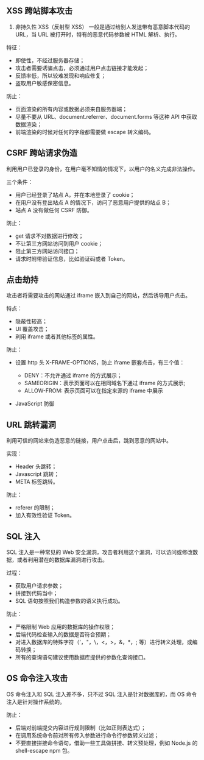 ## XSS 跨站脚本攻击

1. 非持久性 XSS（反射型 XSS）
   一般是通过给别人发送带有恶意脚本代码的 URL，当 URL 被打开时，特有的恶意代码参数被 HTML 解析、执行。

特征：

-   即使性，不经过服务器存储；
-   攻击者需要诱骗点击，必须通过用户点击链接才能发起；
-   反馈率低，所以较难发现和响应修复；
-   盗取用户敏感保密信息。

防止：

-   页面渲染的所有内容或数据必须来自服务器端；
-   尽量不要从 URL、document.referrer、document.forms 等这种 API 中获取数据渲染；
-   前端渲染的时候对任何的字段都需要做 escape 转义编码。

## CSRF 跨站请求伪造

利用用户已登录的身份，在用户毫不知情的情况下，以用户的名义完成非法操作。

三个条件：

-   用户已经登录了站点 A，并在本地登录了 cookie；
-   在用户没有登出站点 A 的情况下，访问了恶意用户提供的站点 B；
-   站点 A 没有做任何 CSRF 防御。

防止：

-   get 请求不对数据进行修改；
-   不让第三方网站访问到用户 cookie；
-   阻止第三方网站访问接口；
-   请求时附带验证信息，比如验证码或者 Token。

## 点击劫持

攻击者将需要攻击的网站通过 iframe 嵌入到自己的网站，然后诱导用户点击。

特点：

-   隐蔽性较高；
-   UI 覆盖攻击；
-   利用 iframe 或者其他标签的属性。

防止：

-   设置 http 头 X-FRAME-OPTIONS，防止 iframe 嵌套点击，有三个值：

    -   DENY：不允许通过 iframe 的方式展示；
    -   SAMEORIGIN：表示页面可以在相同域名下通过 iframe 的方式展示;
    -   ALLOW-FROM: 表示页面可以在指定来源的 iframe 中展示

-   JavaScript 防御

## URL 跳转漏洞

利用可信的网站来伪造恶意的链接，用户点击后，跳到恶意的网站中。

实现：

-   Header 头跳转；
-   Javascript 跳转；
-   META 标签跳转。

防止：

-   referer 的限制；
-   加入有效性验证 Token。

## SQL 注入

SQL 注入是一种常见的 Web 安全漏洞，攻击者利用这个漏洞，可以访问或修改数据，或者利用潜在的数据库漏洞进行攻击。

过程：

-   获取用户请求参数；
-   拼接到代码当中；
-   SQL 语句按照我们构造参数的语义执行成功。

防止：

-   严格限制 Web 应用的数据库的操作权限；
-   后端代码检查输入的数据是否符合预期；
-   对进入数据库的特殊字符（'，"，\，<，>，&，\*，; 等）进行转义处理，或编码转换；
-   所有的查询语句建议使用数据库提供的参数化查询接口。

## OS 命令注入攻击

OS 命令注入和 SQL 注入差不多，只不过 SQL 注入是针对数据库的，而 OS 命令注入是针对操作系统的。

防止：

-   后端对前端提交内容进行规则限制（比如正则表达式）；
-   在调用系统命令前对所有传入参数进行命令行参数转义过滤；
-   不要直接拼接命令语句，借助一些工具做拼接、转义预处理，例如 Node.js 的 shell-escape npm 包。

